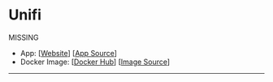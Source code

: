 # Unifi

MISSING

- App: [[Website](http://apps-website)] [[App Source](http://github-for-the-app)]
- Docker Image: [[Docker Hub](https://hub.docker.com/)] [[Image Source](http://github-for-the-image)]

---
